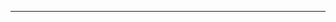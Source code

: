 <!--
CO_OP_TRANSLATOR_METADATA:
{
  "original_hash": "c2a244c959e00da1ae1613d2ebfdac65",
  "translation_date": "2025-08-27T13:21:47+00:00",
  "source_file": "02-SetupDevEnvironment/README.md",
  "language_code": "lt"
}
-->


---

